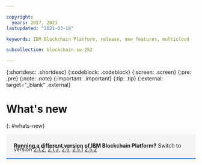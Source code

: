 ```yaml
---

copyright:
  years: 2017, 2021
lastupdated: "2021-03-18"

keywords: IBM Blockchain Platform, release, new features, multicloud

subcollection: blockchain-sw-252

---
```


{:shortdesc: .shortdesc}
{:codeblock: .codeblock}
{:screen: .screen}
{:pre: .pre}
{:note: .note}
{:important: .important}
{:tip: .tip}
{:external: target="_blank" .external}


# What's new
{: #whats-new}

<div style="background-color: #f4f4f4; padding-left: 20px; border-bottom: 2px solid #0f62fe; padding-top: 12px; padding-bottom: 4px; margin-bottom: 16px;">
  <p style="line-height: 10px;">
    <strong>Running a different version of IBM Blockchain Platform?</strong> Switch to version
    <a href="/docs/blockchain-sw?topic=blockchain-sw-whats-new">2.1.2</a>,
    <a href="/docs/blockchain-sw-213?topic=blockchain-sw-213-whats-new">2.1.3</a>,
    <a href="/docs/blockchain-sw-25?topic=blockchain-sw-25-whats-new">2.5</a>,
    <a href="/docs/blockchain-sw-251?topic=blockchain-sw-251-whats-new">2.5.1</a>
    <a href="/docs/blockchain-sw-252?topic=blockchain-sw-252-whats-new">2.5.2</a>
    </p>
</div>




